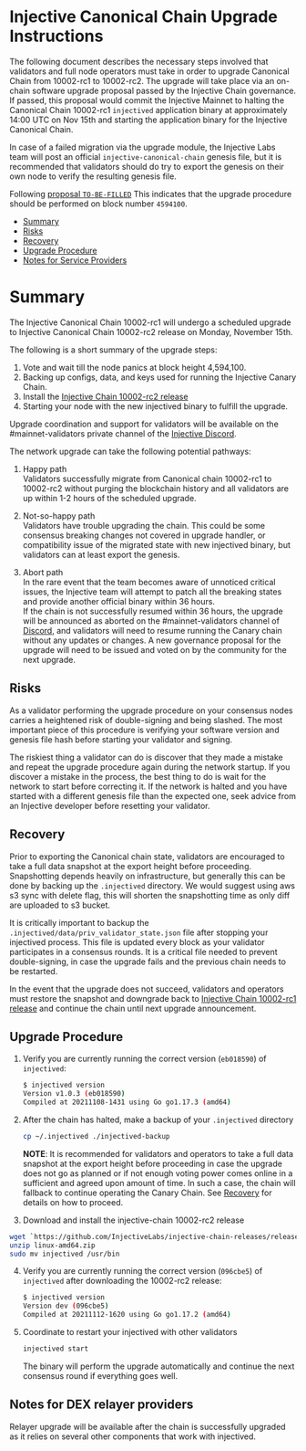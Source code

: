 # Injective Canonical Chain Upgrade Instructions

The following document describes the necessary steps involved that validators and full node operators
must take in order to upgrade Canonical Chain from 10002-rc1 to 10002-rc2. The upgrade will take place via an on-chain software upgrade proposal passed by the Injective Chain governance.
If passed, this proposal would commit the Injective Mainnet to halting the Canonical Chain 10002-rc1 `injectived` application binary at approximately 14:00 UTC on Nov 15th and starting the application binary for the Injective Canonical Chain.

In case of a failed migration via the upgrade module, the Injective Labs team will post an official `injective-canonical-chain` genesis file, but it is recommended that validators should do try to export the genesis on their own node to verify the resulting genesis file.

Following [proposal `TO-BE-FILLED`](TO-BE-FILLED)
This indicates that the upgrade procedure should be performed on block number `4594100`.

  - [Summary](#summary)
  - [Risks](#risks)
  - [Recovery](#recovery)
  - [Upgrade Procedure](#upgrade-procedure)
  - [Notes for Service Providers](#notes-for-DEX-relayer-providers)

# Summary

The Injective Canonical Chain 10002-rc1 will undergo a scheduled upgrade to Injective Canonical Chain 10002-rc2 release on Monday, November 15th.

The following is a short summary of the upgrade steps:

1. Vote and wait till the node panics at block height 4,594,100.
2. Backing up configs, data, and keys used for running the Injective Canary Chain.
3. Install the [Injective Chain 10002-rc2 release](https://github.com/InjectiveLabs/injective-chain-releases/releases/tag/v1.1.1-1636733798)
4. Starting your node with the new injectived binary to fulfill the upgrade.

Upgrade coordination and support for validators will be available on the #mainnet-validators private channel of the [Injective Discord](https://discord.gg/injective).

The network upgrade can take the following potential pathways:
1. Happy path  
Validators successfully migrate from Canonical chain 10002-rc1 to 10002-rc2 without purging the blockchain history and all validators are up within 1-2 hours of the scheduled upgrade.

2. Not-so-happy path  
Validators have trouble upgrading the chain. This could be some consensus breaking changes not covered in upgrade handler, or compatibility issue of the migrated state with new injectived binary, but validators can at least export the genesis.

3. Abort path  
In the rare event that the team becomes aware of unnoticed critical issues, the Injective team will attempt to patch all the breaking states and provide another official binary within 36 hours.  
If the chain is not successfully resumed within 36 hours, the upgrade will be announced as aborted on the #mainnet-validators channel of [Discord](https://discord.gg/injective), and validators will need to resume running the Canary chain without any updates or changes. A new governance proposal for the upgrade will need to be issued and voted on by the community for the next upgrade.

## Risks

As a validator performing the upgrade procedure on your consensus nodes carries a heightened risk of
double-signing and being slashed. The most important piece of this procedure is verifying your
software version and genesis file hash before starting your validator and signing.

The riskiest thing a validator can do is discover that they made a mistake and repeat the upgrade
procedure again during the network startup. If you discover a mistake in the process, the best thing
to do is wait for the network to start before correcting it. If the network is halted and you have
started with a different genesis file than the expected one, seek advice from an Injective developer
before resetting your validator.

## Recovery

Prior to exporting the Canonical chain state, validators are encouraged to take a full data snapshot at the
export height before proceeding. Snapshotting depends heavily on infrastructure, but generally this
can be done by backing up the `.injectived` directory. We would suggest using aws s3 sync with delete flag, this will shorten the snapshotting time as only diff are uploaded to s3 bucket.

It is critically important to backup the `.injectived/data/priv_validator_state.json` file after stopping your injectived process. This file is updated every block as your validator participates in a consensus rounds. It is a critical file needed to prevent double-signing, in case the upgrade fails and the previous chain needs to be restarted.

In the event that the upgrade does not succeed, validators and operators must restore the snapshot and downgrade back to
[Injective Chain 10002-rc1 release](https://github.com/InjectiveLabs/injective-chain-releases/releases/tag/v1.1.0-1636178708) and continue the chain until next upgrade announcement.

## Upgrade Procedure

1. Verify you are currently running the correct version (`eb018590`) of `injectived`:
   ```bash
   $ injectived version
   Version v1.0.3 (eb018590)
   Compiled at 20211108-1431 using Go go1.17.3 (amd64)
   ```

2. After the chain has halted, make a backup of your `.injectived` directory
    ```bash
    cp ~/.injectived ./injectived-backup
    ```
    **NOTE**: It is recommended for validators and operators to take a full data snapshot at the export
    height before proceeding in case the upgrade does not go as planned or if not enough voting power
    comes online in a sufficient and agreed upon amount of time. In such a case, the chain will fallback
    to continue operating the Canary Chain. See [Recovery](#recovery) for details on how to proceed.

3. Download and install the injective-chain 10002-rc2 release
  ```bash
  wget `https://github.com/InjectiveLabs/injective-chain-releases/releases/download/v1.1.1-1636733798/linux-amd64.zip`
  unzip linux-amd64.zip
  sudo mv injectived /usr/bin
  ```

4. Verify you are currently running the correct version (`096cbe5`) of `injectived` after downloading the 10002-rc2 release:
    ```bash
   $ injectived version
   Version dev (096cbe5)
   Compiled at 20211112-1620 using Go go1.17.2 (amd64)
   ```

5. Coordinate to restart your injectived with other validators
   ```bash
   injectived start
   ```
   The binary will perform the upgrade automatically and continue the next consensus round if everything goes well.

## Notes for DEX relayer providers
Relayer upgrade will be available after the chain is successfully upgraded as it relies on several other components that work with injectived.
